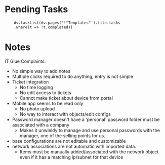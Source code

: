 
# Pending Tasks
```dataviewjs
	dv.taskList(dv.pages('!"Templates"').file.tasks
	.where(t => !t.completed))
```

# Notes

IT Glue Complaints:

- No simple way to add notes
- Multiple clicks required to do anything, entry is not simple
- Ticket integration 
	- No time logging
	- No edit access to tickets
	- Cannot make ticket about device from portal
- Mobile app seems to be read only
	- No photo upload
	- No way to interact with objects/edit configs
- Password manager doesn't have a 'personal' password folder must be associated with a company
	- Makes it unwieldy to manage and use personal passwords with the manager, one of the selling points for us.
- base configurations are not editable and customizable
- network associations are not automatic with imported data.
	- Items must be manually added/associated with the network object even if it has a matching ip/subnet for that device